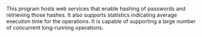 This program hosts web services that enable hashing of passwords and retrieving those hashes. It also supports statistics indicating average execution time for the operations. It is capable of supporting a large number of concurrent long-running operations.
